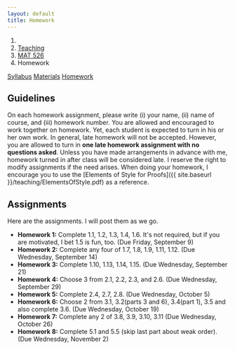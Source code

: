 ```yaml
---
layout: default
title: Homework
---
```

<ol class="breadcrumb">
  <li><a href="/"><i class="fa fa-home"></i></a></li>
  <li><a href="/teaching/">Teaching</a></li>
  <li><a href="/teaching/mat526f16">MAT 526</a></li>
  <li class="active">Homework</li>
</ol>

<div class="row">
<div class="col-xs-12">
<div class="btn-group btn-group-justified">
<a class="btn btn-default btn-success" href="{{site.baseurl}}/teaching/mat526f16/syllabus/">Syllabus</a>
<a class="btn btn-default btn-primary" href="{{site.baseurl}}/teaching/mat526f16/materials/">Materials</a>
<a class="btn btn-default btn-warning" href="{{site.baseurl}}/teaching/mat526f16/homework/">Homework</a>
</div>
</div>
</div>

## Guidelines ##
On each homework assignment, please write (i) your name, (ii) name of course, and (iii) homework number. You are allowed and encouraged to work together on homework. Yet, each student is expected to turn in his or her own work. In general, late homework will not be accepted. However, you are allowed to turn in **one late homework assignment with no questions asked**. Unless you have made arrangements in advance with me, homework turned in after class will be considered late. I reserve the right to modify assignments if the need arises. When doing your homework, I encourage you to use the [Elements of Style for Proofs]({{ site.baseurl }}/teaching/ElementsOfStyle.pdf) as a reference.

## Assignments ##
Here are the assignments.  I will post them as we go.

<ul class="fa-ul">
  <li><i class="fa fa-pencil-square-o"></i> <b>Homework 1:</b> Complete 1.1, 1.2, 1.3, 1.4, 1.6.  It's not required, but if you are motivated, I bet 1.5 is fun, too.  (Due Friday, September 9)</li>
  <li><i class="fa fa-pencil-square-o"></i> <b>Homework 2:</b> Complete any four of 1.7, 1.8, 1.9, 1.11, 1.12. (Due Wednesday, September 14)</li>
  <li><i class="fa fa-pencil-square-o"></i> <b>Homework 3:</b> Complete 1.10, 1.13, 1.14, 1.15. (Due Wednesday, September 21)</li>
  <li><i class="fa fa-pencil-square-o"></i> <b>Homework 4:</b> Choose 3 from 2.1, 2.2, 2.3, and 2.6. (Due Wednesday, September 29)</li>
  <li><i class="fa fa-pencil-square-o"></i> <b>Homework 5:</b> Complete 2.4, 2.7, 2.8. (Due Wednesday, October 5)</li>
  <li><i class="fa fa-pencil-square-o"></i> <b>Homework 6:</b> Choose 2 from 3.1, 3.2(parts 3 and 6), 3.4(part 1), 3.5 and also complete 3.6. (Due Wednesday, October 19)</li>
  <li><i class="fa fa-pencil-square-o"></i> <b>Homework 7:</b> Complete any 2 of 3.8, 3.9, 3.10, 3.11 (Due Wednesday, October 26)</li>
  <li><i class="fa fa-pencil-square-o"></i> <b>Homework 8:</b> Complete 5.1 and 5.5 (skip last part about weak order). (Due Wednesday, November 2)</li>
</ul>

<!--
*Note:* You can obtain the corresponding LaTeX files by clicking on the link and replacing .pdf with .tex.
<ul class="fa-ul">
  <li><i class="fa ß-square-o"></i> <a href="{{ site.baseurl }}/teaching/mat526f16/612HW1.pdf">Homework 1</a> (Due Wednesday, January 27)</li>
  <li><i class="fa fa-pencil-square-o"></i> <a href="{{ site.baseurl }}/teaching/mat526f16/612HW2.pdf">Homework 2</a> (Due Wednesday, February 3)</li>
  <li><i class="fa fa-pencil-square-o"></i> <a href="{{ site.baseurl }}/teaching/mat526f16/612HW3.pdf">Homework 3</a> (Due Wednesday, February 10)</li>
  <li><i class="fa fa-pencil-square-o"></i> <a href="{{ site.baseurl }}/teaching/mat526f16/612HW4.pdf">Homework 4</a> (Due Wednesday, February 17)</li>
  <li><i class="fa fa-pencil-square-o"></i> <a href="{{ site.baseurl }}/teaching/mat526f16/612HW5.pdf">Homework 5</a> (Due Wednesday, February 24)</li>
  <li><i class="fa fa-pencil-square-o"></i> <a href="{{ site.baseurl }}/teaching/mat526f16/612HW6.pdf">Homework 6</a> (Due Wednesday, March 23)</li>
  <li><i class="fa fa-pencil-square-o"></i> <a href="{{ site.baseurl }}/teaching/mat526f16/612HW7.pdf">Homework 7</a> (Due Wednesday, March 30)</li>
  <li><i class="fa fa-pencil-square-o"></i> <a href="{{ site.baseurl }}/teaching/mat526f16/612HW8.pdf">Homework 8</a> (Due Wednesday, April 6)</li>
  <li><i class="fa fa-pencil-square-o"></i> <a href="{{ site.baseurl }}/teaching/mat526f16/612HW9.pdf">Homework 9</a> (Due Wednesday, April 13)</li>
  <li><i class="fa fa-pencil-square-o"></i> <a href="{{ site.baseurl }}/teaching/mat526f16/612HW10.pdf">Homework 10</a> (Due Wednesday, April 27)</li>
</ul>
-->
